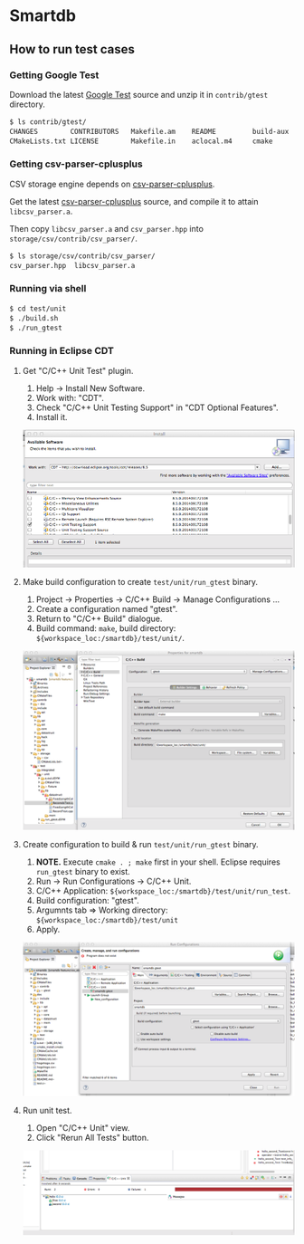 # Smartdb

## How to run test cases

### Getting Google Test

Download the latest [Google Test](https://code.google.com/p/googletest/downloads/list) source
and unzip it in `contrib/gtest` directory.

```bash
$ ls contrib/gtest/
CHANGES        CONTRIBUTORS   Makefile.am    README         build-aux      codegear       configure.ac   include        make           samples        src            xcode
CMakeLists.txt LICENSE        Makefile.in    aclocal.m4     cmake          configure      fused-src      m4             msvc           scripts        test
```

### Getting csv-parser-cplusplus

CSV storage engine depends on [csv-parser-cplusplus](https://code.google.com/p/csv-parser-cplusplus).

Get the latest [csv-parser-cplusplus](https://code.google.com/p/csv-parser-cplusplus/downloads/list) source,
and compile it to attain `libcsv_parser.a`.

Then copy `libcsv_parser.a` and `csv_parser.hpp` into `storage/csv/contrib/csv_parser/`.

```bash
$ ls storage/csv/contrib/csv_parser/
csv_parser.hpp  libcsv_parser.a
```

### Running via shell

```bash
$ cd test/unit
$ ./build.sh
$ ./run_gtest
```

### Running in Eclipse CDT

1. Get "C/C++ Unit Test" plugin.
    1. Help -> Install New Software.
    2. Work with: "CDT".
    3. Check "C/C++ Unit Testing Support" in "CDT Optional Features".
    4. Install it.

    ![Get "C/C++ Unit Test" plugin](doc/img/eclipse/installing_unit_test_support.png)
2. Make build configuration to create `test/unit/run_gtest` binary.
    1. Project -> Properties -> C/C++ Build -> Manage Configurations ...
    2. Create a configuration named "gtest".
    3. Return to "C/C++ Build" dialogue.
    4. Build command: `make`, build directory: `${workspace_loc:/smartdb}/test/unit/`.

    ![Make build configuration to create `test/unit/run_gtest` binary](doc/img/eclipse/gtest_build_config.png)
3. Create configuration to build & run `test/unit/run_gtest` binary.
    1. **NOTE.** Execute `cmake . ; make` first in your shell. Eclipse requires `run_gtest` binary to exist.
    2. Run -> Run Configurations -> C/C++ Unit.
    3. C/C++ Application: `${workspace_loc:/smartdb}/test/unit/run_test`.
    4. Build configuration: "gtest".
    5. Argumnts tab => Working directory: `${workspace_loc:/smartdb}/test/unit`
    6. Apply.

    ![Create configuration to build & run `test/unit/run_gtest` binary](doc/img/eclipse/gtest_run_config.png)
4. Run unit test.
    1. Open "C/C++ Unit" view.
    2. Click "Rerun All Tests" button.

    ![Run unit test](doc/img/eclipse/unit_test_view.png)
